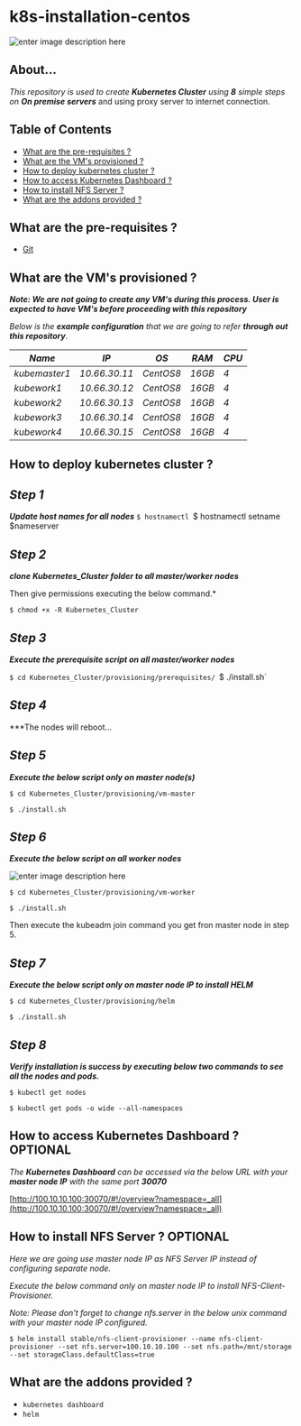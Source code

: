 # k8s-installation-centos
![enter image description here](https://lh3.googleusercontent.com/XLVR6VqsqNEAjfIBec5vSu1ke5e1U7fLGuKvCWZP8R-zsG_9eZRtP8VO4dBVkBPqwEt6WVDp-VQuww)
## About...

*This repository is used to create ***Kubernetes Cluster*** using **8** simple steps on ***On premise servers**** and using proxy server to internet connection.


## Table of Contents

* [What are the pre-requisites ?](#pre-requisites)
* [What are the VM's provisioned ?](#configuration)
* [How to deploy kubernetes cluster ?](#deploy)
* [How to access Kubernetes Dashboard ?](#dashboard)
* [How to install NFS Server ?](#addons)
* [What are the addons provided ?](#addons)


<a id="pre-requisites"></a>
## What are the pre-requisites ?
* [Git](https://git-scm.com/downloads "Git")


<a id="configuration"></a>
## What are the VM's provisioned ?

***Note: We are not going to create any VM's during this process. User is expected to have VM's before proceeding with this repository***

*Below is the ***example configuration*** that we are going to refer ***through out this repository***.*

*Name*|*IP*|*OS*|*RAM*|*CPU*|
|----|----|----|----|----|
*kubemaster1*   |*10.66.30.11*|*CentOS8*|*16GB* |*4*|
*kubework1*     |*10.66.30.12*|*CentOS8*|*16GB*|*4*|
*kubework2*     |*10.66.30.13*|*CentOS8*|*16GB*|*4*|
*kubework3*     |*10.66.30.14*|*CentOS8*|*16GB*|*4*|
*kubework4*     |*10.66.30.15*|*CentOS8*|*16GB*|*4*|


<a id="deploy"></a>
## How to deploy kubernetes cluster ?

## ***Step 1***

***Update host names for all nodes***
`$ hostnamectl
`$ hostnamectl setname $nameserver


## ***Step 2***

***clone Kubernetes_Cluster folder to all master/worker nodes***

Then give permissions executing the below command.*

`$ chmod +x -R Kubernetes_Cluster` 


## ***Step 3***

***Execute the prerequisite script on all master/worker nodes***

 `$ cd Kubernetes_Cluster/provisioning/prerequisites/
 `$ ./install.sh`


## ***Step 4***

***The nodes will reboot...

## ***Step 5***

***Execute the below script only on master node(s)***

`$ cd Kubernetes_Cluster/provisioning/vm-master`

`$ ./install.sh`


## ***Step 6***

***Execute the below script on all worker nodes***

![enter image description here](https://lh3.googleusercontent.com/uz3dGNIXtUP9sFZNrDE3EOLbRjh7j96hIa1_g_Uf7bu23DEvn-phgyaP3QVzWGbI0EtlvWW9IS6nNQ)

`$ cd Kubernetes_Cluster/provisioning/vm-worker`

`$ ./install.sh`

Then execute the kubeadm join command you get fron master node in step 5.

## ***Step 7***

***Execute the below script only on master node IP to install HELM***

`$ cd Kubernetes_Cluster/provisioning/helm`

`$ ./install.sh`

## ***Step 8***
***Verify installation is success by executing below two commands to see all the nodes and pods.***

`$ kubectl get nodes`

`$ kubectl get pods -o wide --all-namespaces`


<a id="dashboard"></a>

## How to access Kubernetes Dashboard ? OPTIONAL

*The ***Kubernetes Dashboard*** can be accessed via the below URL with your ***master node IP*** with the same port ***30070****

[http://100.10.10.100:30070/#!/overview?namespace=_all](http://100.10.10.100:30070/#!/overview?namespace=_all)


<a id="nfs-configuration"></a>

## How to install NFS Server ? OPTIONAL


*Here we are going use master node IP as NFS Server IP instead of configuring separate node.*

*Execute the below command only on master node IP to install NFS-Client-Provisioner.*

*Note: Please don't forget to change nfs.server in the below unix command with your master node IP configured.*


`$ helm install stable/nfs-client-provisioner --name nfs-client-provisioner --set nfs.server=100.10.10.100 --set nfs.path=/mnt/storage --set storageClass.defaultClass=true`

<a id="addons"></a>
## What are the addons provided ?
* `kubernetes dashboard`
* `helm`

